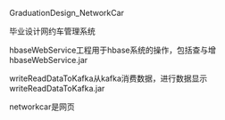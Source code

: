GraduationDesign_NetworkCar



毕业设计网约车管理系统

hbaseWebService工程用于hbase系统的操作，包括查与增 hbaseWebService.jar

writeReadDataToKafka从kafka消费数据，进行数据显示 writeReadDataToKafka.jar

networkcar是网页